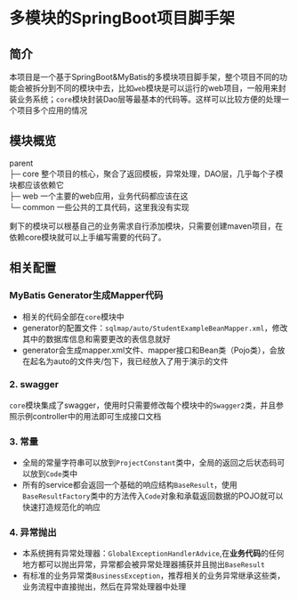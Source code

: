 # 多模块的SpringBoot项目脚手架

## 简介
本项目是一个基于SpringBoot&MyBatis的多模块项目脚手架，整个项目不同的功能会被拆分到不同的模块中去，比如`web`模块是可以运行的web项目，一般用来封装业务系统；`core`模块封装Dao层等最基本的代码等。这样可以比较方便的处理一个项目多个应用的情况

## 模块概览
parent <br>
├─ core 整个项目的核心，聚合了返回模板，异常处理，DAO层，几乎每个子模块都应该依赖它<br>
├─ web  一个主要的web应用，业务代码都应该在这<br>
└─ common 一些公共的工具代码，这里我没有实现

剩下的模块可以根基自己的业务需求自行添加模块，只需要创建maven项目，在依赖core模块就可以上手编写需要的代码了。

## 相关配置
### MyBatis Generator生成Mapper代码
* 相关的代码全部在`core`模块中
* generator的配置文件：`sqlmap/auto/StudentExampleBeanMapper.xml`，修改其中的数据库信息和需要更改的表信息就好
* generator会生成mapper.xml文件、mapper接口和Bean类（Pojo类），会放在起名为auto的文件夹/包下，我已经放入了用于演示的文件

### 2. swagger

`core`模块集成了swagger，使用时只需要修改每个模块中的`Swagger2`类，并且参照示例controller中的用法即可生成接口文档



### 3. 常量

* 全局的常量字符串可以放到`ProjectConstant`类中，全局的返回之后状态码可以放到`Code`类中
* 所有的service都会返回一个基础的响应结构`BaseResult`，使用`BaseResultFactory`类中的方法传入`Code`对象和承载返回数据的POJO就可以快速打造规范化的响应



### 4. 异常抛出

* 本系统拥有异常处理器：`GlobalExceptionHandlerAdvice`,在**业务代码**的任何地方都可以抛出异常，异常都会被异常处理器捕获并且抛出`BaseResult`
* 有标准的业务异常类`BusinessException`，推荐相关的业务异常继承这些类，业务流程中直接抛出，然后在异常处理器中处理

